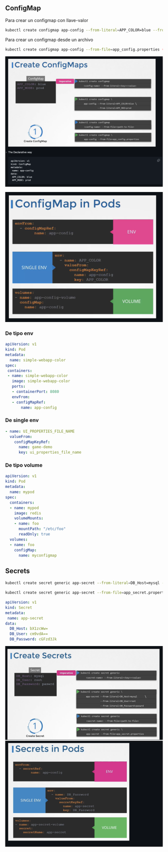 ## ConfigMap

Para crear un configmap con llave-valor
```sh
kubectl create configmap app-config --from-literal=APP_COLOR=blue --from-literal=APP_MODE=prod
```

Para crear un configmap desde un archivo
```sh
kubectl create configmap app-config --from-file=app_config.properties (Another way)
```

![configmap](../assets/env3.png)

![confiogmap2](../assets/env2.png)

### De tipo env
```yaml
apiVersion: v1
kind: Pod
metadata:
  name: simple-webapp-color
spec:
 containers:
 - name: simple-webapp-color
   image: simple-webapp-color
   ports:
   - containerPort: 8080
   envFrom:
   - configMapRef:
       name: app-config
```

### De single env

```yaml
- name: UI_PROPERTIES_FILE_NAME
  valueFrom:
    configMapKeyRef:
      name: game-demo
      key: ui_properties_file_name
```

### De tipo volume

```yaml
apiVersion: v1
kind: Pod
metadata:
  name: mypod
spec:
  containers:
  - name: mypod
    image: redis
    volumeMounts:
    - name: foo
      mountPath: "/etc/foo"
      readOnly: true
  volumes:
  - name: foo
    configMap:
      name: myconfigmap
```

## Secrets

```sh
kubectl create secret generic app-secret --from-literal=DB_Host=mysql --from-literal=DB_User=root --from-literal=DB_Password=paswrd
```
```sh
kubectl create secret generic app-secret --from-file=app_secret.properties
```

```yaml
apiVersion: v1
kind: Secret
metadata:
 name: app-secret
data:
  DB_Host: bX1zcWw=
  DB_User: cm9vdA==
  DB_Password: cGFzd3Jk
```

![secrets1](../assets/secrets1.png)
![secrets2](../assets/secrets2.png)
